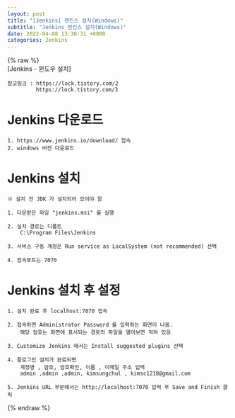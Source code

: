 ```yaml
---  
layout: post  
title: "[Jenkins] 젠킨스 설치(Windows)"  
subtitle: "Jenkins 젠킨스 설치(Windows)"  
date: 2022-04-08 13:30:31 +0900  
categories: Jenkins  
---  
```

{% raw %}  
[Jenkins - 윈도우 설치]  
  
	참고링크 : https://lock.tistory.com/2  
			 https://lock.tistory.com/3  
  
# Jenkins 다운로드  
  
	1. https://www.jenkins.io/download/ 접속  
	2. windows 버전 다운로드  
  
# Jenkins 설치  
	※ 설치 전 JDK 가 설치되어 있어야 함  
  
	1. 다운받은 파일 "jenkins.msi" 를 실행  
  
	2. 설치 경로는 디폴트  
		C:\Program Files\Jenkins  
  
	3. 서비스 구동 계정은 Run service as LocalSystem (not recommended) 선택  
  
	4. 접속포트는 7070  
  
# Jenkins 설치 후 설정  
  
	1. 설치 완료 후 localhost:7070 접속  
  
	2. 접속하면 Administrator Password 를 입력하는 화면이 나옴.  
		해당 암호는 화면에 표시되는 경로의 파일을 열어보면 적혀 있음  
  
	3. Customize Jenkins 에서는 Install suggested plugins 선택  
  
	4. 플로그인 설치가 완료되면  
		계정명 , 암호, 암호확인, 이름 , 이메일 주소 입력  
		admin ,admin ,admin, kimsungchul , kimsc1218@gmail.com  
  
	5. Jenkins URL 부분에서는 http://localhost:7070 입력 후 Save and Finish 클릭  
  
{% endraw %}